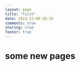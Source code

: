 ```yaml
---
layout: page
title: "first"
date: 2013-12-08 20:10
comments: true
sharing: true
footer: true
---
```

# some new pages
